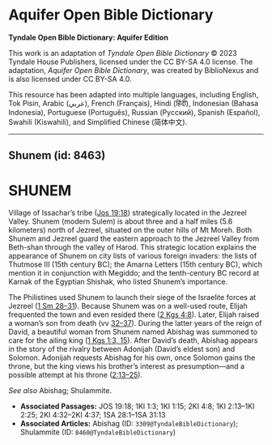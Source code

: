 # Aquifer Open Bible Dictionary

**Tyndale Open Bible Dictionary: Aquifer Edition**

This work is an adaptation of *Tyndale Open Bible Dictionary* © 2023 Tyndale House Publishers, licensed under the CC BY\-SA 4\.0 license. The adaptation, *Aquifer Open Bible Dictionary*, was created by BiblioNexus and is also licensed under CC BY\-SA 4\.0\.

This resource has been adapted into multiple languages, including English, Tok Pisin, Arabic (عربي), French (Français), Hindi (हिंदी), Indonesian (Bahasa Indonesia), Portuguese (Português), Russian (Русский), Spanish (Español), Swahili (Kiswahili), and Simplified Chinese (简体中文).



--------------------------------

## Shunem (id: 8463)

SHUNEM
======

Village of Issachar’s tribe ([Jos 19:18](https://ref.ly/Josh19:18)) strategically located in the Jezreel Valley. Shunem (modern Sulem) is about three and a half miles (5\.6 kilometers) north of Jezreel, situated on the outer hills of Mt Moreh. Both Shunem and Jezreel guard the eastern approach to the Jezreel Valley from Beth\-shan through the valley of Harod. This strategic location explains the appearance of Shunem on city lists of various foreign invaders: the lists of Thutmose III (15th century BC); the Amarna Letters (15th century BC), which mention it in conjunction with Megiddo; and the tenth\-century BC record at Karnak of the Egyptian Shishak, who listed Shunem’s importance.

The Philistines used Shunem to launch their siege of the Israelite forces at Jezreel ([1 Sm 28–31](https://ref.ly/1Sam28:1-1Sam31:13)). Because Shunem was on a well\-used route, Elijah frequented the town and even resided there ([2 Kgs 4:8](https://ref.ly/2Kgs4:8)). Later, Elijah raised a woman’s son from death (vv [32–37](https://ref.ly/2Kgs4:32-2Kgs4:37)). During the latter years of the reign of David, a beautiful woman from Shunem named Abishag was summoned to care for the ailing king ([1 Kgs 1:3, 15](https://ref.ly/1Kgs1:3,1Kgs1:15)). After David’s death, Abishag appears in the story of the rivalry between Adonijah (David’s eldest son) and Solomon. Adonijah requests Abishag for his own, once Solomon gains the throne, but the king views his brother’s interest as presumption—and a possible attempt at his throne ([2:13–25](https://ref.ly/1Kgs2:13-1Kgs2:25)).

*See also* Abishag; Shulammite.

* **Associated Passages:** JOS 19:18; 1KI 1:3; 1KI 1:15; 2KI 4:8; 1KI 2:13–1KI 2:25; 2KI 4:32–2KI 4:37; 1SA 28:1–1SA 31:13
* **Associated Articles:** Abishag (ID: `3309@TyndaleBibleDictionary`); Shulammite (ID: `8460@TyndaleBibleDictionary`)

